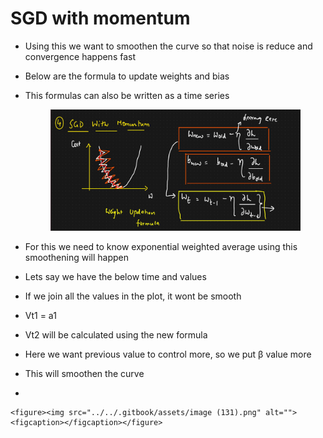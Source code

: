 # SGD with momentum

* Using this we want to smoothen the curve so that noise is reduce and convergence happens fast
* Below are the formula to update weights and bias
*   This formulas can also be written as a time series

    <figure><img src="../../.gitbook/assets/image (130).png" alt=""><figcaption></figcaption></figure>
* For this we need to know exponential weighted average using this smoothening will happen
* Lets say we have the below time and values
* If we join all the values in the plot, it wont be smooth
* Vt1 = a1
* Vt2 will be calculated using the new formula
* Here we want previous value to control more, so we put β value more
* This will smoothen the curve
*

    <figure><img src="../../.gitbook/assets/image (131).png" alt=""><figcaption></figcaption></figure>
